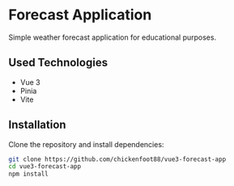 # Forecast Application

Simple weather forecast application for educational purposes.

## Used Technologies

- Vue 3
- Pinia
- Vite

## Installation

Clone the repository and install dependencies:

```bash
git clone https://github.com/chickenfoot88/vue3-forecast-app
cd vue3-forecast-app
npm install
```
